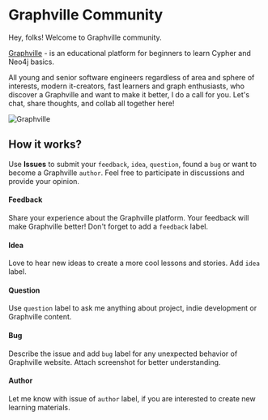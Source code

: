 # Graphville Community
Hey, folks! Welcome to Graphville community.

[Graphville](https://www.graphville.com/) - is an educational platform for beginners to learn Cypher and Neo4j basics.

All young and senior software engineers regardless of area and sphere of interests, modern it-creators, fast learners and graph enthusiasts, who discover a Graphville and want to make it better, I do a call for you. Let's chat, share thoughts, and collab all together here!

![Graphville](https://www.graphville.com/img/s1e1/s1e1_cover.png)

## How it works?

Use **Issues** to submit your `feedback`, `idea`, `question`, found a `bug` or want to become a Graphville `author`. Feel free to participate in discussions and provide your opinion.

#### Feedback
Share your experience about the Graphville platform. Your feedback will make Graphville better! Don't forget to add a `feedback` label.

#### Idea
Love to hear new ideas to create a more cool lessons and stories. Add `idea` label.

#### Question
Use `question` label to ask me anything about project, indie development or Graphville content.

#### Bug
Describe the issue and add `bug` label for any unexpected behavior of Graphville website. Attach screenshot for better understanding.

#### Author
Let me know with issue of `author` label, if you are interested to create new learning materials.


